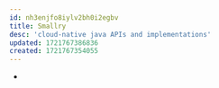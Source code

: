 ```yaml
---
id: nh3enjfo8iylv2bh0i2egbv
title: Smallry
desc: 'cloud-native java APIs and implementations'
updated: 1721767386836
created: 1721767354055
---
```


- 